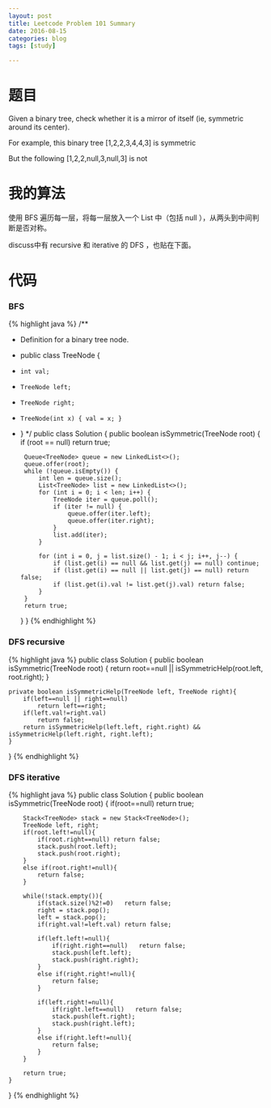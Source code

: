 ```yaml
---
layout: post
title: Leetcode Problem 101 Summary
date: 2016-08-15
categories: blog
tags: [study]

---
```


# 题目

Given a binary tree, check whether it is a mirror of itself (ie, symmetric around its center).

For example, this binary tree [1,2,2,3,4,4,3] is symmetric

But the following [1,2,2,null,3,null,3] is not

# 我的算法

使用 BFS 遍历每一层，将每一层放入一个 List 中（包括 null ），从两头到中间判断是否对称。

discuss中有 recursive 和 iterative 的 DFS ，也贴在下面。

# 代码

### BFS

{% highlight java %}
/**
 * Definition for a binary tree node.
 * public class TreeNode {
 *     int val;
 *     TreeNode left;
 *     TreeNode right;
 *     TreeNode(int x) { val = x; }
 * }
 */
public class Solution {
    public boolean isSymmetric(TreeNode root) {
        if (root == null) return true;
        
        Queue<TreeNode> queue = new LinkedList<>();
        queue.offer(root);
        while (!queue.isEmpty()) {
            int len = queue.size();
            List<TreeNode> list = new LinkedList<>();
            for (int i = 0; i < len; i++) {
                TreeNode iter = queue.poll();
                if (iter != null) {
                    queue.offer(iter.left);
                    queue.offer(iter.right);
                }
                list.add(iter);
            }
            
            for (int i = 0, j = list.size() - 1; i < j; i++, j--) {
                if (list.get(i) == null && list.get(j) == null) continue;
                if (list.get(i) == null || list.get(j) == null) return false;
                if (list.get(i).val != list.get(j).val) return false;
            }
        }
        return true;
    }
}
{% endhighlight %}

### DFS recursive

{% highlight java %}
public class Solution {
    public boolean isSymmetric(TreeNode root) {
        return root==null || isSymmetricHelp(root.left, root.right);
    }
    
    private boolean isSymmetricHelp(TreeNode left, TreeNode right){
        if(left==null || right==null)
            return left==right;
        if(left.val!=right.val)
            return false;
        return isSymmetricHelp(left.left, right.right) && isSymmetricHelp(left.right, right.left);
    }
}
{% endhighlight %}

### DFS iterative

{% highlight java %}
public class Solution {
    public boolean isSymmetric(TreeNode root) {
        if(root==null)  return true;
        
        Stack<TreeNode> stack = new Stack<TreeNode>();
        TreeNode left, right;
        if(root.left!=null){
            if(root.right==null) return false;
            stack.push(root.left);
            stack.push(root.right);
        }
        else if(root.right!=null){
            return false;
        }
            
        while(!stack.empty()){
            if(stack.size()%2!=0)   return false;
            right = stack.pop();
            left = stack.pop();
            if(right.val!=left.val) return false;
            
            if(left.left!=null){
                if(right.right==null)   return false;
                stack.push(left.left);
                stack.push(right.right);
            }
            else if(right.right!=null){
                return false;
            }
                
            if(left.right!=null){
                if(right.left==null)   return false;
                stack.push(left.right);
                stack.push(right.left);
            }
            else if(right.left!=null){
                return false;
            }
        }
        
        return true;
    }
}
{% endhighlight %}